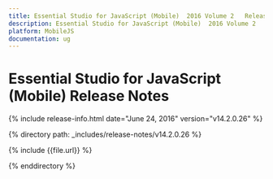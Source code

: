 ```yaml
---
title: Essential Studio for JavaScript (Mobile)  2016 Volume 2   Release Notes  
description: Essential Studio for JavaScript (Mobile)  2016 Volume 2   Release Notes  
platform: MobileJS
documentation: ug
---
```


# Essential Studio for JavaScript (Mobile)  Release Notes  

{% include release-info.html date="June 24, 2016"  version="v14.2.0.26" %} 


{% directory path: _includes/release-notes/v14.2.0.26 %}

{% include {{file.url}} %}

{% enddirectory %}